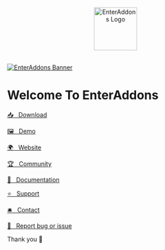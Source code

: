 <br/>
<p align="center">
    <a href="https://enteraddons.com/" target="_blank">
        <img width="100" src="https://ps.w.org/enteraddons/assets/icon-256x256.gif" alt="EnterAddons Logo">
    </a>
</p>

<br/>

<a href="https://enteraddons.com/" target="_blank">
    <img src="https://ps.w.org/enteraddons/assets/banner-772x250.png" alt="EnterAddons Banner">
</a>

# Welcome To EnterAddons

[📥 &nbsp; Download](https://downloads.wordpress.org/plugin/enteraddons.zip)

[🖼 &nbsp; Demo](https://enteraddons.com/)

[🌍 &nbsp; Website](https://enteraddons.com/)

[🏆 &nbsp; Community](https://www.facebook.com/groups/enteraddons)

[📜 &nbsp; Documentation](https://enteraddons.com/documentation/)

[⭐️ &nbsp; Support](https://www.themelooks.com/support/)

[🛎 &nbsp; Contact](https://themelooks.com/contact/)

[🐞 &nbsp; Report bug or issue](https://github.com/ThemeLooks-Team/enteraddons/issues)

Thank you 🙏
